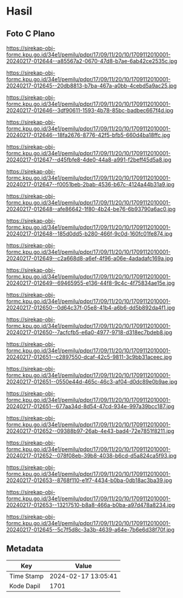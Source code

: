 # Hasil

## Foto C Plano

https://sirekap-obj-formc.kpu.go.id/34e1/pemilu/pdpr/17/09/11/20/10/1709112010001-20240217-012644--a85567a2-0670-47d8-b7ae-6ab42ce2535c.jpg

https://sirekap-obj-formc.kpu.go.id/34e1/pemilu/pdpr/17/09/11/20/10/1709112010001-20240217-012645--20db8813-b7ba-467a-a0bb-4cebd5a9ac25.jpg

https://sirekap-obj-formc.kpu.go.id/34e1/pemilu/pdpr/17/09/11/20/10/1709112010001-20240217-012646--3df90611-1593-4b78-85bc-badbec667f4d.jpg

https://sirekap-obj-formc.kpu.go.id/34e1/pemilu/pdpr/17/09/11/20/10/1709112010001-20240217-012646--18fa2676-8776-42f5-bfb5-660d4ba18ffc.jpg

https://sirekap-obj-formc.kpu.go.id/34e1/pemilu/pdpr/17/09/11/20/10/1709112010001-20240217-012647--d45fbfe8-4de0-44a8-a991-f2beff45d5a8.jpg

https://sirekap-obj-formc.kpu.go.id/34e1/pemilu/pdpr/17/09/11/20/10/1709112010001-20240217-012647--f0051beb-2bab-4536-b67c-4124a44b31a9.jpg

https://sirekap-obj-formc.kpu.go.id/34e1/pemilu/pdpr/17/09/11/20/10/1709112010001-20240217-012648--afe86642-1f80-4b24-be76-6b93790a6ac0.jpg

https://sirekap-obj-formc.kpu.go.id/34e1/pemilu/pdpr/17/09/11/20/10/1709112010001-20240217-012648--185d0dd5-b280-466f-9c0d-160fc01fe874.jpg

https://sirekap-obj-formc.kpu.go.id/34e1/pemilu/pdpr/17/09/11/20/10/1709112010001-20240217-012649--c2a668d8-a6ef-4f96-a06e-4adadafc169a.jpg

https://sirekap-obj-formc.kpu.go.id/34e1/pemilu/pdpr/17/09/11/20/10/1709112010001-20240217-012649--69465955-e136-44f8-9c4c-4f75834ae15e.jpg

https://sirekap-obj-formc.kpu.go.id/34e1/pemilu/pdpr/17/09/11/20/10/1709112010001-20240217-012650--0d64c37f-05e8-41b4-a6b6-dd5b892da4f1.jpg

https://sirekap-obj-formc.kpu.go.id/34e1/pemilu/pdpr/17/09/11/20/10/1709112010001-20240217-012650--7acfcfb5-e6a0-4977-9718-d318ec7bdeb8.jpg

https://sirekap-obj-formc.kpu.go.id/34e1/pemilu/pdpr/17/09/11/20/10/1709112010001-20240217-012651--c2897550-dcaf-42c5-9811-3c9bb31aceec.jpg

https://sirekap-obj-formc.kpu.go.id/34e1/pemilu/pdpr/17/09/11/20/10/1709112010001-20240217-012651--0550e44d-465c-46c3-af04-d0dc89e0b9ae.jpg

https://sirekap-obj-formc.kpu.go.id/34e1/pemilu/pdpr/17/09/11/20/10/1709112010001-20240217-012651--677aa34d-8d54-47cd-934e-997a39bcc187.jpg

https://sirekap-obj-formc.kpu.go.id/34e1/pemilu/pdpr/17/09/11/20/10/1709112010001-20240217-012652--09388b97-26ab-4e43-bad4-72e7851f8211.jpg

https://sirekap-obj-formc.kpu.go.id/34e1/pemilu/pdpr/17/09/11/20/10/1709112010001-20240217-012652--078f08eb-39b8-4038-b6cd-d5a824ca5f93.jpg

https://sirekap-obj-formc.kpu.go.id/34e1/pemilu/pdpr/17/09/11/20/10/1709112010001-20240217-012653--8768f110-e1f7-4434-b0ba-0db18ac3ba39.jpg

https://sirekap-obj-formc.kpu.go.id/34e1/pemilu/pdpr/17/09/11/20/10/1709112010001-20240217-012653--13217510-b8a8-466a-b0ba-a97d478a8234.jpg

https://sirekap-obj-formc.kpu.go.id/34e1/pemilu/pdpr/17/09/11/20/10/1709112010001-20240217-012645--5c7f5d8c-3a3b-4639-a64e-7b6e6d38f70f.jpg


## Metadata

| Key        | Value               |
| ---------- | ------------------- |
| Time Stamp | 2024-02-17 13:05:41 |
| Kode Dapil | 1701                |



